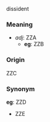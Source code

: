 dissident
### Meaning
+ _adj_: ZZA
	+ __eg__: ZZB

### Origin

ZZC

### Synonym

__eg__: ZZD

+ ZZE


